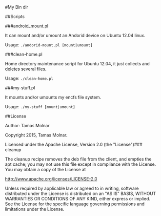 #My Bin dir

##Scripts

###android_mount.pl

It can mount and/or umount an Andorid device on Ubuntu 12.04 linux.

Usage: `./andorid-mount.pl [mount|umount]`

###clean-home.pl

Home directory maintenance script for Ubuntu 12.04, it just collects and deletes several files.

Usage: `./clean-home.pl`

###my-stuff.pl

It mounts and/or umounts my encfs file system.

Usage: `./my-stuff [mount|umount]`

##License

Author: Tamas Molnar

Copyright 2015, Tamas Molnar.

Licensed under the Apache License, Version 2.0 (the "License")### cleanup

The cleanup recipe removes the deb file from the client, and empties the apt cache;
you may not use this file except in compliance with the License.
You may obtain a copy of the License at

http://www.apache.org/licenses/LICENSE-2.0

Unless required by applicable law or agreed to in writing, software
distributed under the License is distributed on an "AS IS" BASIS,
WITHOUT WARRANTIES OR CONDITIONS OF ANY KIND, either express or implied.
See the License for the specific language governing permissions and
limitations under the License.
